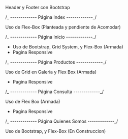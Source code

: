 Header y Footer con Bootstrap

/_ ------------- Página Index -------------_/

Uso de Flex-Box (Planteada y pendiente de Acomodar)

/_ ------------- Página Inicio -------------_/

- Uso de Bootstrap, Grid System, y Flex-Box (Armada) 
- Pagina Responsive

/_ ------------- Página Productos -------------_/

Uso de Grid en Galeria y Flex Box (Armada)
- Pagina Responsive

/_ ------------- Página Consulta -------------_/

Uso de Flex Box (Armada)
- Pagina Responsive

/_ ------------- Página Quienes Somos -------------_/

Uso de Bootstrap, y Flex-Box (En Construccion)

